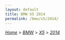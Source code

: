 ```yaml
---
layout: default
title: BMW X5 2014
permalink: /bmw/x5/2014/
---
```

[*Home*](/) > [*BMW*](/bmw/) > [*X5*](/bmw/x5/) > [*2014*](/bmw/x5/2014/)
